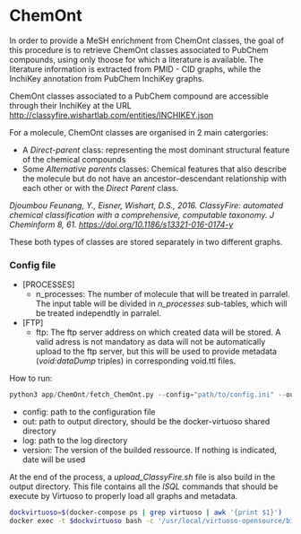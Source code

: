 # ChemOnt

In order to provide a MeSH enrichment from ChemOnt classes, the goal of this procedure is to retrieve ChemOnt classes associated to PubChem compounds, using only thoose for which a literature is available. The literature information is extracted from PMID - CID graphs, while the InchiKey annotation from PubChem InchiKey graphs.

ChemOnt classes associated to a PubChem compound are accessible through their InchiKey at the URL http://classyfire.wishartlab.com/entities/INCHIKEY.json

For a molecule, ChemOnt classes are organised in 2 main catergories: 
- A *Direct-parent* class: representing the most dominant structural feature of the chemical compounds
- Some *Alternative parents* classes: Chemical features that also describe the molecule but do not have an ancestor–descendant relationship with each other or with the *Direct Parent* class. 

*Djoumbou Feunang, Y., Eisner, Wishart, D.S., 2016. ClassyFire: automated chemical classification with a comprehensive, computable taxonomy. J Cheminform 8, 61. https://doi.org/10.1186/s13321-016-0174-y*


These both types of classes are stored separately in two different graphs.
### Config file
- [PROCESSES]
  - n_processes: The number of molecule that will be treated in parralel. The input table will be divided in *n_processes* sub-tables, which will be treated independtly in parralel.
- [FTP]
  - ftp: The ftp server address on which created data will be stored. A valid adress is not mandatory as data will not be automatically upload to the ftp server, but this will be used to provide metadata (*void:dataDump* triples) in corresponding void.ttl files.

How to run:
```python
python3 app/ChemOnt/fetch_ChemOnt.py --config="path/to/config.ini" --out="/path/to/out/dir" --log="path/to/log/dir" --version="version"
```

- config: path to the configuration file
- out: path to output directory, should be the docker-virtuoso shared directory
- log: path to the log directory
- version: The version of the builded ressource. If nothing is indicated, date will be used

At the end of the process, a *upload_ClassyFire.sh* file is also build in the output directory. This file contains all the *ISQL* commands that should be execute by Virtuoso to properly load all graphs and metadata.

```bash
dockvirtuoso=$(docker-compose ps | grep virtuoso | awk '{print $1}')
docker exec -t $dockvirtuoso bash -c '/usr/local/virtuoso-opensource/bin/isql-v 1111 dba "FORUM-Met-Disease-DB" ./dumps/upload_ClassyFire.sh'
```